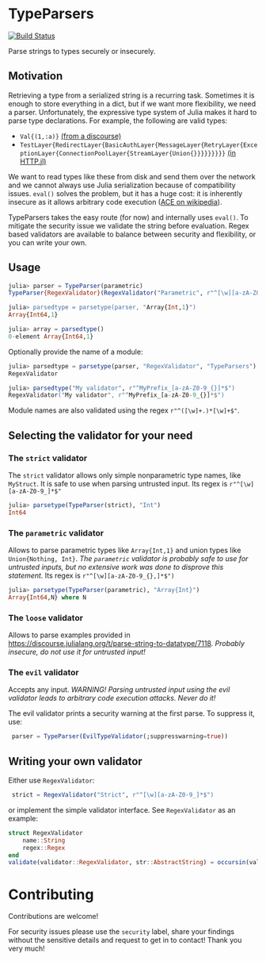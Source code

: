 # TypeParsers

[![Build Status](https://travis-ci.com/Circo-dev/TypeParsers.jl.svg?branch=master)](https://travis-ci.com/Circo-dev/TypeParsers.jl)

Parse strings to types securely or insecurely.

## Motivation

Retrieving a type from a serialized string is a recurring task. Sometimes it is enough to store everything in a dict, but if we want more flexibility, we need a parser. Unfortunately, the expressive type system of Julia makes it hard to parse type declarations. For example, the following are valid types:
- `Val{(1,:a)}` [(from a discourse)](https://discourse.julialang.org/t/parse-string-to-datatype/7118) 
- `TestLayer{RedirectLayer{BasicAuthLayer{MessageLayer{RetryLayer{ExceptionLayer{ConnectionPoolLayer{StreamLayer{Union{}}}}}}}}}` [(in HTTP.jl)](https://github.com/JuliaWeb/HTTP.jl/blob/master/test/insert_layers.jl)

We want to read types like these from disk and send them over the network and we cannot always use Julia serialization because of compatibility issues. `eval()` solves the problem, but it has a huge cost: it is inherently insecure as it allows arbitrary code execution ([ACE on wikipedia](https://en.wikipedia.org/wiki/Arbitrary_code_execution)).

TypeParsers takes the easy route (for now) and internally uses `eval()`. To mitigate the security issue we validate the string before evaluation. Regex based validators are available to balance between security and flexibility, or you can write your own.

## Usage

```julia
julia> parser = TypeParser(parametric)
TypeParser{RegexValidator}(RegexValidator("Parametric", r"^[\w][a-zA-Z0-9_{},]*$"))

julia> parsedtype = parsetype(parser, "Array{Int,1}")
Array{Int64,1}

julia> array = parsedtype()
0-element Array{Int64,1}
```

Optionally provide the name of a module:

```julia
julia> parsedtype = parsetype(parser, "RegexValidator", "TypeParsers")
RegexValidator

julia> parsedtype("My validator", r"^MyPrefix_[a-zA-Z0-9_{}]*$")
RegexValidator("My validator", r"^MyPrefix_[a-zA-Z0-9_{}]*$")
```

Module names are also validated using the regex `r"^([\w]+.)*[\w]+$"`.


## Selecting the validator for your need

### The `strict` validator
The `strict` validator allows only simple nonparametric type names, like `MyStruct`. It is safe to use when parsing untrusted input. Its regex is `r"^[\w][a-zA-Z0-9_]*$"`

```julia
julia> parsetype(TypeParser(strict), "Int")
Int64
```

### The `parametric` validator
 Allows to parse parametric types like `Array{Int,1}` and union types like `Union{Nothing, Int}`. *The `parametric` validator is probably safe to use for untrusted inputs, but no extensive work was done to disprove this statement.* Its regex is `r"^[\w][a-zA-Z0-9_{},]*$")`

```julia
julia> parsetype(TypeParser(parametric), "Array{Int}")
Array{Int64,N} where N
```

### The `loose` validator
 Allows to parse examples provided in https://discourse.julialang.org/t/parse-string-to-datatype/7118. *Probably insecure, do not use it for untrusted input!*

### The `evil` validator
 Accepts any input. *WARNING! Parsing untrusted input using the evil validator leads to arbitrary code execution attacks. Never do it!*

 The evil validator prints a security warning at the first parse. To suppress it, use:

```julia
 parser = TypeParser(EvilTypeValidator(;suppresswarning=true))
 ```

 ## Writing your own validator

Either use `RegexValidator`:

```julia
 strict = RegexValidator("Strict", r"^[\w][a-zA-Z0-9_]*$")
 ```

 or implement the simple validator interface. See `RegexValidator` as an example:

```julia
struct RegexValidator
    name::String
    regex::Regex
end
validate(validator::RegexValidator, str::AbstractString) = occursin(validator.regex, str)
```

# Contributing

Contributions are welcome!

For security issues please use the `security` label, share  your findings without the sensitive details and request to get in to contact! Thank you very much!
